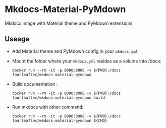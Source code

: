 # Mkdocs-Material-PyMdown
Mkdocs image with Material theme and PyMdown extensions

## Useage

* Add Material theme and PyMdown config in your `mkdocs.yml`

* Mount the folder where your `mkdocs.yml` resides as a volume into /docs:

    `docker run --rm -it -p 8000:8000 -v ${PWD}:/docs fourleaftec/mkdocs-material-pymdown`
    
* Build documentation :

    `docker run --rm -it -p 8000:8000 -v ${PWD}:/docs fourleaftec/mkdocs-material-pymdown build`

* Run mkdocs with other command:

    `docker run --rm -it -p 8000:8000 -v ${PWD}:/docs fourleaftec/mkdocs-material-pymdown ${CMD}`
